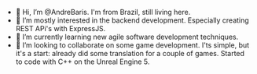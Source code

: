 - 👋 Hi, I’m @AndreBaris. I'm from Brazil, still living here. 
- 👀 I’m mostly interested in the backend development. Especially creating REST APi's with ExpressJS.
- 🌱 I’m currently learning new agile software development techniques.
- 💞️ I’m looking to collaborate on some game development. I'ts simple, but it's a start: already did some translation for a couple of games. Started to code with C++ on the Unreal Engine 5.


